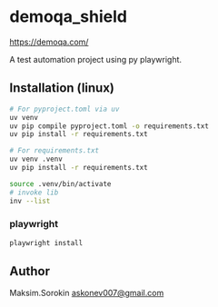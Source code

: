 # demoqa_shield

<https://demoqa.com/>

A test automation project using py playwright.

## Installation (linux)

```bash
# For pyproject.toml via uv
uv venv
uv pip compile pyproject.toml -o requirements.txt
uv pip install -r requirements.txt
```

```bash
# For requirements.txt
uv venv .venv
uv pip install -r requirements.txt
```

```bash
source .venv/bin/activate
# invoke lib
inv --list
```

### playwright

```bash
playwright install
```

## Author

Maksim.Sorokin
<askonev007@gmail.com>
